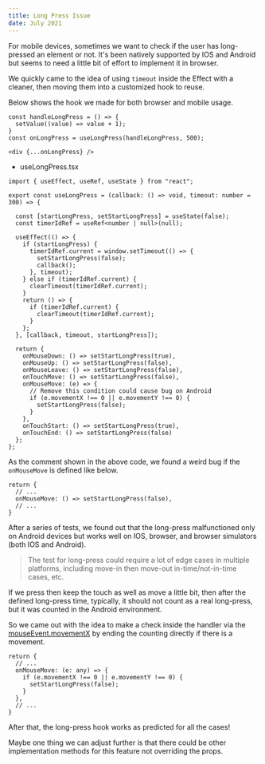 ```yaml
---
title: Long Press Issue
date: July 2021
---
```


For mobile devices, sometimes we want to check if the user has long-pressed an element or not. It's been natively supported by IOS and Android but seems to need a little bit of effort to implement it in browser.  

We quickly came to the idea of using `timeout` inside the Effect with a cleaner, then moving them into a customized hook to reuse.  

Below shows the hook we made for both browser and mobile usage.  

```tsx
const handleLongPress = () => {
  setValue((value) => value + 1);
}
const onLongPress = useLongPress(handleLongPress, 500);

<div {...onLongPress} />
```

- useLongPress.tsx

```tsx
import { useEffect, useRef, useState } from "react";

export const useLongPress = (callback: () => void, timeout: number = 300) => {

  const [startLongPress, setStartLongPress] = useState(false);
  const timerIdRef = useRef<number | null>(null);

  useEffect(() => {
    if (startLongPress) {
      timerIdRef.current = window.setTimeout(() => {
        setStartLongPress(false);
        callback();
      }, timeout);
    } else if (timerIdRef.current) {
      clearTimeout(timerIdRef.current);
    }
    return () => {
      if (timerIdRef.current) {
        clearTimeout(timerIdRef.current);
      }
    };
  }, [callback, timeout, startLongPress]);

  return {
    onMouseDown: () => setStartLongPress(true),
    onMouseUp: () => setStartLongPress(false),
    onMouseLeave: () => setStartLongPress(false),
    onTouchMove: () => setStartLongPress(false),
    onMouseMove: (e) => {
      // Remove this condition could cause bug on Android
      if (e.movementX !== 0 || e.movementY !== 0) {
        setStartLongPress(false);
      }
    },
    onTouchStart: () => setStartLongPress(true),
    onTouchEnd: () => setStartLongPress(false)
  };
};
```

As the comment shown in the above code, we found a weird bug if the `onMouseMove` is defined like below.

```tsx
return {
  // ...
  onMouseMove: () => setStartLongPress(false),
  // ...
}
```

After a series of tests, we found out that the long-press malfunctioned only on Android devices but works well on IOS, browser, and browser simulators (both IOS and Android).  

>The test for long-press could require a lot of edge cases in multiple platforms, including move-in then move-out in-time/not-in-time cases, etc.  

If we press then keep the touch as well as move a little bit, then after the defined long-press time, typically, it should not count as a real long-press, but it was counted in the Android environment.  

So we came out with the idea to make a check inside the handler via the [mouseEvent.movementX](https://developer.mozilla.org/en-US/docs/Web/API/MouseEvent/movementX) by ending the counting directly if there is a movement.

```tsx
return {
  // ...
  onMouseMove: (e: any) => {
    if (e.movementX !== 0 || e.movementY !== 0) {
      setStartLongPress(false);
    }
  },
  // ...
} 
```

After that, the long-press hook works as predicted for all the cases!

Maybe one thing we can adjust further is that there could be other implementation methods for this feature not overriding the props.  
